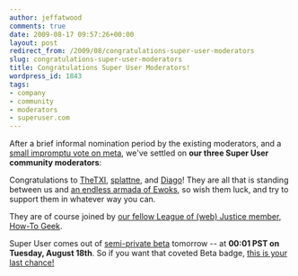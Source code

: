```yaml
---
author: jeffatwood
comments: true
date: 2009-08-17 09:57:26+00:00
layout: post
redirect_from: /2009/08/congratulations-super-user-moderators
slug: congratulations-super-user-moderators
title: Congratulations Super User Moderators!
wordpress_id: 1843
tags:
- company
- community
- moderators
- superuser.com
---
```



After a brief informal nomination period by the existing moderators, and a [small impromptu vote on meta](http://meta.stackoverflow.com/questions/14417/vote-for-super-user-moderator-poll), we've settled on **our three Super User community moderators**:















Congratulations to [TheTXI](http://superuser.com/users/705/thetxi), [splattne](http://superuser.com/users/187/splattne), and [Diago](http://superuser.com/users/3981/diago)! They are all that is standing between us and [an endless armada of Ewoks](http://blog.stackoverflow.com/2009/05/the-stack-overflow-trilogy/), so wish them luck, and try to support them in whatever way you can.



They are of course joined by [our fellow League of (web) Justice member, How-To Geek](http://blog.stackoverflow.com/2009/07/howtogeek-and-stack-overflow/).







Super User comes out of [semi-private beta](http://blog.stackoverflow.com/2009/07/super-user-semi-private-beta-begins/) tomorrow -- at **00:01 PST on Tuesday, August 18th**. So if you want that coveted Beta badge, [this is your last chance!](http://blog.stackoverflow.com/2009/07/super-user-semi-private-beta-begins/)

